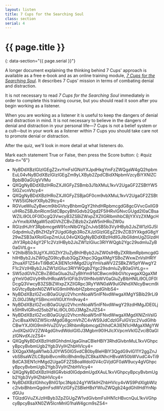 ```yaml
---
layout: listen
title: 7 Cups for the Searching Soul
class: section
serial: 4
---
```

# {{ page.title }}
{: data-section="{{ page.serial }}"}

A longer document explaining the thinking behind 7 Cups' approach is available as a free e-book and as an online training module, [*7 Cups for the Searching Soul*](https://www.7cups.com/7cups-for-the-searching-soul/ "7 Cups for the Searching Soul online at 7 Cups"). It describes 7 Cups' mission in terms of combating denial and distraction.

It is not necessary to read *7 Cups for the Searching Soul* immediately in order to complete this training course, but you should read it soon after you begin working as a listener.

When you are working as a listener it is useful to keep the dangers of denial and distraction in mind. It is not necessary to believe in the dangers of denial and distraction in your personal life—7 Cups is not a belief system or a cult—but in your work as a listener within 7 Cups you should take care not to promote denial or distraction.

After the quiz, we'll look in more detail at what listeners do.

Mark each statement True or False, then press the Score button:
{: #quiz data-n="6"}

- NyBDdXBzIGlzIGEgZ2xvYmFsIGNoYXJpdHkgYmFzZWQgaW4gQ2hpbmEuL04vNyBDdXBzIGlzIGEgZm9yLXByb2ZpdCBidXNpbmVzcyBiYXNlZCBpbiB0aGUgVVMu
- QXQgNyBDdXBzIHRoZXJlIGFyZSBmb3J1bXMuL1kvV2UgaGF2ZSBtYW55IGZvcnVtcy4=
- QXQgNyBDdXBzIHRoZXJlIGFyZSBjaGF0cm9vbXMuL1kvV2UgaGF2ZSBtYW55IGNoYXRyb29tcy4=
- RGVueWluZyBwcm9ibGVtcyBhbmQgY2hhdHRpbmcgdG8gcGVvcGxlIG9uIHRoZSBJbnRlcm5ldCBpcyBhIGdvb2Qgd2F5IHRvIGNvcGUgd2l0aCBsaWZlLi9OL0F0IDcgQ3VwcyB3ZSBiZWxpZXZlIGRlbmlhbCBjYXVzZXMgcHJvYmxlbXMgaW5zdGVhZCBvZiBzb2x2aW5nIHRoZW0u
- RGlzdHJhY3RpbmcgeW91cnNlbGYgZnJvbSB5b3VyIHByb2JsZW1zIGJ5IGdpdmluZyBhZHZpY2UgdG8gb3RoZXJzIGlzIGEgZ29vZCB3YXkgdG8gY29wZSB3aXRoIGxpZmUuL04vQXQgNyBDdXBzIHdlIGJlbGlldmUgZGlzdHJhY3Rpb24gY2F1c2VzIHByb2JsZW1zIGluc3RlYWQgb2Ygc29sdmluZyB0aGVtLg==
- V2hlbiB5b3UgYXJlIGZhY2luZyBhIHByb2JsZW0sIHByZXRlbmRpbmcgdGhlIHByb2JsZW0gZG9lcyBub3QgZXhpc3QgaXMgYSBoZWxwZnVsIHRlY2huaXF1ZS4vTi9BdCA3IEN1cHMgd2UgYmVsaWV2ZSBkZW5pYWwgY2F1c2VzIHByb2JsZW1zIGluc3RlYWQgb2Ygc29sdmluZyB0aGVtLg==
- SW5zdGVhZCBvZiB0aGlua2luZyBhYm91dCBwcm9ibGVtcywgaXQgaXMgYmV0dGVyIHRvIHRoaW5rIGFib3V0IHNvbWV0aGluZyBlbHNlLi9OL0F0IDcgQ3VwcyB3ZSBiZWxpZXZlIGRpc3RyYWN0aW9uIGNhdXNlcyBwcm9ibGVtcyBpbnN0ZWFkIG9mIHNvbHZpbmcgdGhlbS4=
- NyBDdXBzIGZvciB0aGUgU2VhcmNoaW5nIFNvdWwgaXMgYSBib29rLi9ZL0l0J3MgYSBmcmVlIGUtYm9vay4=
- NyBDdXBzIGZvciB0aGUgU2VhcmNoaW5nIFNvdWwgY29zdHMgJDE0Ljk5IHRvIGRvd25sb2FkLi9OL0l0J3MgZnJlZS4=
- NyBDdXBzIGZvciB0aGUgU2VhcmNoaW5nIFNvdWwgaXMgdXNlZnVsIGZvciBsaXN0ZW5lcnMgdG8gcmVhZC4vWS9JdCdzIGFuIGVzc2VudGlhbCBwYXJ0IG9mIHVuZGVyc3RhbmRpbmcgd2hhdCA3IEN1cHMgaXMgYWJvdXQsIGV2ZW4gdGhvdWdoIGl0J3Mgbm90IHJlcXVpcmVkIGZvciB0aGlzIGNvdXJzZS4=
- QXQgNyBDdXBzIHdlIGhhdmUgaGlnaCBleHBlY3RhdGlvbnMuL1kvVGhpcyBpcyBvbmUgb2Ygb3VyIHZhbHVlcy4=
- SXQgaXMgaW1wb3J0YW50IG5vdCB0byBleHBlY3QgdG9vIG11Y2ggZnJvbSBsaWZlLCBpbiBvcmRlciBhdm9pZCBkaXNhcHBvaW50bWVudC4vTi9BdCA3IEN1cHMgd2UgaGF2ZSBoaWdoIGV4cGVjdGF0aW9ucy4gVGhpcyBpcyBvbmUgb2Ygb3VyIHZhbHVlcy4=
- QXQgNyBDdXBzIHdlIGRvbid0IGdpdmUgdXAuL1kvVGhpcyBpcyBvbmUgb2Ygb3VyIHZhbHVlcy4=
- NyBDdXBzIGhhcyBhIG1pc3Npb24gYW5kIHZhbHVlcy4vWS9PdXIgbWlzc2lvbiBhbmQgdmFsdWVzIGFyZSBleHBsYWluZWQgb24gdGhlIHdlYnNpdGUu
- TGlzdGVuZXJzIHByb3ZpZGUgZW1vdGlvbmFsIHN1cHBvcnQuL1kvVGhpcyBpcyBsaXN0ZW5lcnMnIG1haW4gcm9sZS4=
